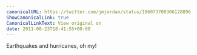```yaml
---
canonicalURL: https://twitter.com/jmjordan/status/106073700306128896
ShowCanonicalLink: true
CanonicalLinkText: View original on
date: 2011-08-23T18:41:55+00:00
---
```

Earthquakes and hurricanes, oh my!